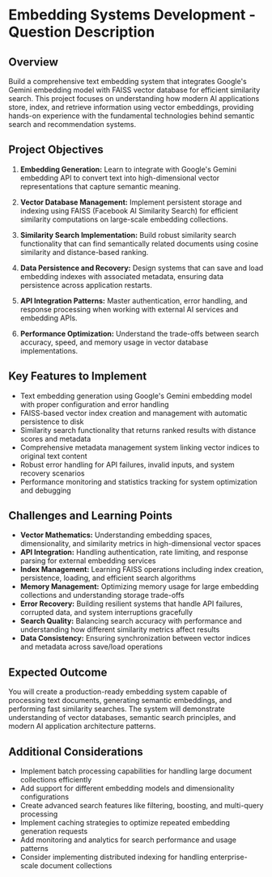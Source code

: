 # Embedding Systems Development - Question Description

## Overview

Build a comprehensive text embedding system that integrates Google's Gemini embedding model with FAISS vector database for efficient similarity search. This project focuses on understanding how modern AI applications store, index, and retrieve information using vector embeddings, providing hands-on experience with the fundamental technologies behind semantic search and recommendation systems.

## Project Objectives

1. **Embedding Generation:** Learn to integrate with Google's Gemini embedding API to convert text into high-dimensional vector representations that capture semantic meaning.

2. **Vector Database Management:** Implement persistent storage and indexing using FAISS (Facebook AI Similarity Search) for efficient similarity computations on large-scale embedding collections.

3. **Similarity Search Implementation:** Build robust similarity search functionality that can find semantically related documents using cosine similarity and distance-based ranking.

4. **Data Persistence and Recovery:** Design systems that can save and load embedding indexes with associated metadata, ensuring data persistence across application restarts.

5. **API Integration Patterns:** Master authentication, error handling, and response processing when working with external AI services and embedding APIs.

6. **Performance Optimization:** Understand the trade-offs between search accuracy, speed, and memory usage in vector database implementations.

## Key Features to Implement

- Text embedding generation using Google's Gemini embedding model with proper configuration and error handling
- FAISS-based vector index creation and management with automatic persistence to disk
- Similarity search functionality that returns ranked results with distance scores and metadata
- Comprehensive metadata management system linking vector indices to original text content
- Robust error handling for API failures, invalid inputs, and system recovery scenarios
- Performance monitoring and statistics tracking for system optimization and debugging

## Challenges and Learning Points

- **Vector Mathematics:** Understanding embedding spaces, dimensionality, and similarity metrics in high-dimensional vector spaces
- **API Integration:** Handling authentication, rate limiting, and response parsing for external embedding services
- **Index Management:** Learning FAISS operations including index creation, persistence, loading, and efficient search algorithms
- **Memory Management:** Optimizing memory usage for large embedding collections and understanding storage trade-offs
- **Error Recovery:** Building resilient systems that handle API failures, corrupted data, and system interruptions gracefully
- **Search Quality:** Balancing search accuracy with performance and understanding how different similarity metrics affect results
- **Data Consistency:** Ensuring synchronization between vector indices and metadata across save/load operations

## Expected Outcome

You will create a production-ready embedding system capable of processing text documents, generating semantic embeddings, and performing fast similarity searches. The system will demonstrate understanding of vector databases, semantic search principles, and modern AI application architecture patterns.

## Additional Considerations

- Implement batch processing capabilities for handling large document collections efficiently
- Add support for different embedding models and dimensionality configurations
- Create advanced search features like filtering, boosting, and multi-query processing
- Implement caching strategies to optimize repeated embedding generation requests
- Add monitoring and analytics for search performance and usage patterns
- Consider implementing distributed indexing for handling enterprise-scale document collections